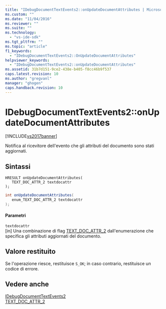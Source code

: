 ```yaml
---
title: "IDebugDocumentTextEvents2::onUpdateDocumentAttributes | Microsoft Docs"
ms.custom: ""
ms.date: "11/04/2016"
ms.reviewer: ""
ms.suite: ""
ms.technology: 
  - "vs-ide-sdk"
ms.tgt_pltfrm: ""
ms.topic: "article"
f1_keywords: 
  - "IDebugDocumentTextEvents2::OnUpdateDocumentAttributes"
helpviewer_keywords: 
  - "IDebugDocumentTextEvents2::onUpdateDocumentAttributes"
ms.assetid: 31b7d151-9ce2-438e-b405-f8cc46b9f537
caps.latest.revision: 10
ms.author: "gregvanl"
manager: "ghogen"
caps.handback.revision: 10
---
```

# IDebugDocumentTextEvents2::onUpdateDocumentAttributes
[!INCLUDE[vs2017banner](../../../code-quality/includes/vs2017banner.md)]

Notifica al ricevitore dell'evento che gli attributi del documento sono stati aggiornati.  
  
## Sintassi  
  
```cpp#  
HRESULT onUpdateDocumentAttributes(   
   TEXT_DOC_ATTR_2 textdocattr  
);  
```  
  
```c#  
int onUpdateDocumentAttributes(   
   enum_TEXT_DOC_ATTR_2 textdocattr  
);  
```  
  
#### Parametri  
 `textdocattr`  
 \[in\]  Una combinazione di flag [TEXT\_DOC\_ATTR\_2](../../../extensibility/debugger/reference/text-doc-attr-2.md) dall'enumerazione che specifica gli attributi aggiornati del documento.  
  
## Valore restituito  
 Se l'operazione riesce, restituisce `S_OK`; in caso contrario, restituisce un codice di errore.  
  
## Vedere anche  
 [IDebugDocumentTextEvents2](../../../extensibility/debugger/reference/idebugdocumenttextevents2.md)   
 [TEXT\_DOC\_ATTR\_2](../../../extensibility/debugger/reference/text-doc-attr-2.md)